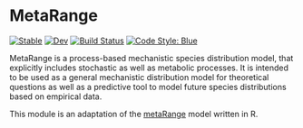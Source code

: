 # MetaRange

[![Stable](https://img.shields.io/badge/docs-stable-blue.svg)](https://janablechschmidt.github.io/MetaRange.jl/stable/)
[![Dev](https://img.shields.io/badge/docs-dev-blue.svg)](https://janablechschmidt.github.io/MetaRange.jl/dev/)
[![Build Status](https://github.com/janablechschmidt/MetaRange.jl/actions/workflows/CI.yml/badge.svg?branch=main)](https://github.com/janablechschmidt/MetaRange.jl/actions/workflows/CI.yml?query=branch%3Amain)
[![Code Style: Blue](https://img.shields.io/badge/code%20style-blue-4495d1.svg)](https://github.com/invenia/BlueStyle)

MetaRange is a process-based mechanistic species distribution model, that explicitly includes stochastic as well as metabolic processes. It is intended to be used as a general mechanistic distribution model for theoretical questions as well as a predictive tool to model future species distributions based on empirical data.

This module is an adaptation of the [metaRange](https://srfall.github.io/metaRange) model written in R.  
